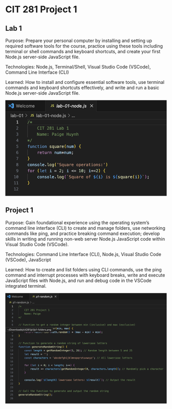 # CIT 281 Project 1

## Lab 1
Purpose: Prepare your personal computer by installing and setting up required software tools for the course, practice using these tools including terminal or shell commands and keyboard shortcuts, and create your first Node.js server-side JavaScript file.

Technologies: Node.js, Terminal/Shell, Visual Studio Code (VSCode), Command Line Interface (CLI)

Learned: How to install and configure essential software tools, use terminal commands and keyboard shortcuts effectively, and write and run a basic Node.js server-side JavaScript file.

![Lab1](lab01-screenshot.png)

## Project 1
Purpose: Gain foundational experience using the operating system’s command line interface (CLI) to create and manage folders, use networking commands like ping, and practice breaking command execution; develop skills in writing and running non-web server Node.js JavaScript code within Visual Studio Code (VSCode).

Technologies: Command Line Interface (CLI), Node.js, Visual Studio Code (VSCode), JavaScript

Learned: How to create and list folders using CLI commands, use the ping command and interrupt processes with keyboard breaks, write and execute JavaScript files with Node.js, and run and debug code in the VSCode integrated terminal.

![Project 1](p1-screenshot.png)
